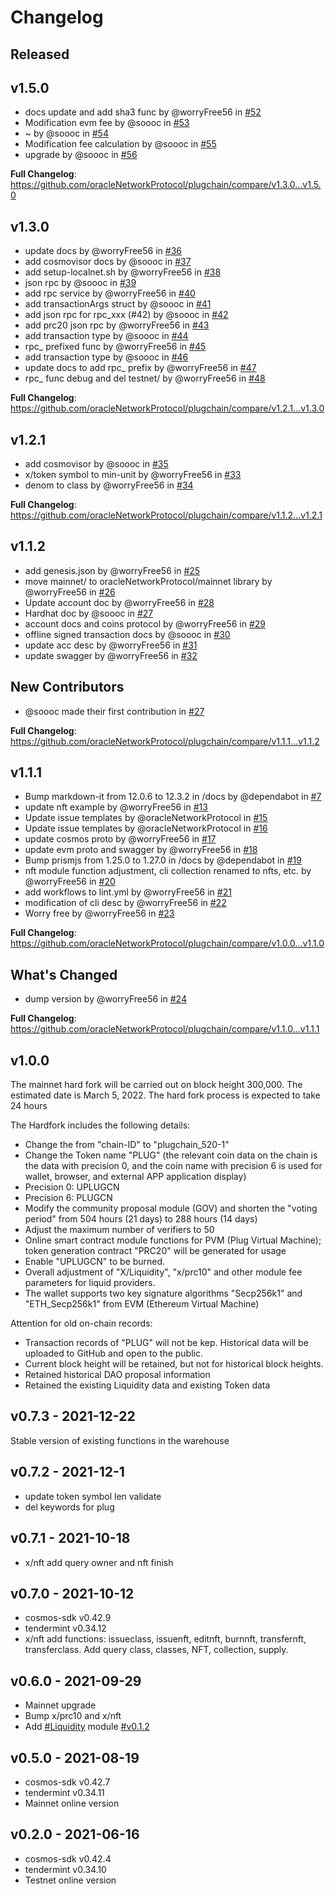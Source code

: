 

# Changelog



## Released 

## v1.5.0
* docs update and add sha3 func by @worryFree56 in [\#52](https://github.com/oracleNetworkProtocol/plugchain/pull/52)
* Modification evm fee by @soooc in [\#53](https://github.com/oracleNetworkProtocol/plugchain/pull/53)
* ~ by @soooc in [\#54](https://github.com/oracleNetworkProtocol/plugchain/pull/54)
* Modification fee calculation by @soooc in [\#55](https://github.com/oracleNetworkProtocol/plugchain/pull/55)
* upgrade by @soooc in [\#56](https://github.com/oracleNetworkProtocol/plugchain/pull/56)

**Full Changelog**: https://github.com/oracleNetworkProtocol/plugchain/compare/v1.3.0...v1.5.0

## v1.3.0
* update docs by @worryFree56 in [\#36](https://github.com/oracleNetworkProtocol/plugchain/pull/36)
* add cosmovisor docs by @soooc in [\#37](https://github.com/oracleNetworkProtocol/plugchain/pull/37)
* add setup-localnet.sh by @worryFree56 in [\#38](https://github.com/oracleNetworkProtocol/plugchain/pull/38)
* json rpc by @soooc in [\#39](https://github.com/oracleNetworkProtocol/plugchain/pull/39)
* add rpc service by @worryFree56 in [\#40](https://github.com/oracleNetworkProtocol/plugchain/pull/40)
* add transactionArgs struct by @soooc in [\#41](https://github.com/oracleNetworkProtocol/plugchain/pull/41)
* add json rpc  for rpc_xxx (#42) by @soooc in [\#42](https://github.com/oracleNetworkProtocol/plugchain/pull/42)
* add prc20 json rpc by @worryFree56 in [\#43](https://github.com/oracleNetworkProtocol/plugchain/pull/43)
* add transaction type by @soooc in [\#44](https://github.com/oracleNetworkProtocol/plugchain/pull/44)
* rpc_ prefixed func by @worryFree56 in [\#45](https://github.com/oracleNetworkProtocol/plugchain/pull/45)
* add transaction type by @soooc in [\#46](https://github.com/oracleNetworkProtocol/plugchain/pull/46)
* update docs to add rpc_ prefix by @worryFree56 in [\#47](https://github.com/oracleNetworkProtocol/plugchain/pull/47)
* rpc_ func debug and del testnet/ by @worryFree56 in [\#48](https://github.com/oracleNetworkProtocol/plugchain/pull/48)


**Full Changelog**: https://github.com/oracleNetworkProtocol/plugchain/compare/v1.2.1...v1.3.0

## v1.2.1
* add cosmovisor by @soooc in [\#35](https://github.com/oracleNetworkProtocol/plugchain/pull/35)
* x/token symbol to min-unit by @worryFree56 in [\#33](https://github.com/oracleNetworkProtocol/plugchain/pull/33)
* denom to class by @worryFree56 in [\#34](https://github.com/oracleNetworkProtocol/plugchain/pull/34)

**Full Changelog**: https://github.com/oracleNetworkProtocol/plugchain/compare/v1.1.2...v1.2.1


## v1.1.2
* add genesis.json by @worryFree56 in [\#25](https://github.com/oracleNetworkProtocol/plugchain/pull/25)
* move mainnet/ to oracleNetworkProtocol/mainnet library by @worryFree56 in [\#26](https://github.com/oracleNetworkProtocol/plugchain/pull/26)
* Update account doc by @worryFree56 in [\#28](https://github.com/oracleNetworkProtocol/plugchain/pull/28)
* Hardhat doc by @soooc in [\#27](https://github.com/oracleNetworkProtocol/plugchain/pull/27)
* account docs and coins protocol by @worryFree56 in [\#29](https://github.com/oracleNetworkProtocol/plugchain/pull/29)
* offline signed transaction docs by @soooc in [\#30](https://github.com/oracleNetworkProtocol/plugchain/pull/30)
* update acc desc by @worryFree56 in [\#31](https://github.com/oracleNetworkProtocol/plugchain/pull/31)
* update swagger by @worryFree56 in [\#32](https://github.com/oracleNetworkProtocol/plugchain/pull/32)
## New Contributors
* @soooc made their first contribution in [\#27](https://github.com/oracleNetworkProtocol/plugchain/pull/27)

**Full Changelog**: https://github.com/oracleNetworkProtocol/plugchain/compare/v1.1.1...v1.1.2


## v1.1.1
* Bump markdown-it from 12.0.6 to 12.3.2 in /docs by @dependabot in [\#7](https://github.com/oracleNetworkProtocol/plugchain/pull/7)
* update nft example by @worryFree56 in [\#13](https://github.com/oracleNetworkProtocol/plugchain/pull/13)
* Update issue templates by @oracleNetworkProtocol in [\#15](https://github.com/oracleNetworkProtocol/plugchain/pull/15)
* Update issue templates by @oracleNetworkProtocol in [\#16](https://github.com/oracleNetworkProtocol/plugchain/pull/16)
* update cosmos proto by @worryFree56 in [\#17](https://github.com/oracleNetworkProtocol/plugchain/pull/17)
* update evm proto and swagger by @worryFree56 in [\#18](https://github.com/oracleNetworkProtocol/plugchain/pull/18)
* Bump prismjs from 1.25.0 to 1.27.0 in /docs by @dependabot in [\#19](https://github.com/oracleNetworkProtocol/plugchain/pull/19)
* nft module function adjustment, cli collection renamed to nfts, etc. by @worryFree56 in [\#20](https://github.com/oracleNetworkProtocol/plugchain/pull/20)
* add workflows to lint.yml by @worryFree56 in [\#21](https://github.com/oracleNetworkProtocol/plugchain/pull/21)
* modification of cli desc by @worryFree56 in [\#22](https://github.com/oracleNetworkProtocol/plugchain/pull/22)
* Worry free by @worryFree56 in [\#23](https://github.com/oracleNetworkProtocol/plugchain/pull/23)


**Full Changelog**: https://github.com/oracleNetworkProtocol/plugchain/compare/v1.0.0...v1.1.0

## What's Changed
* dump version by @worryFree56 in [\#24](https://github.com/oracleNetworkProtocol/plugchain/pull/24)


**Full Changelog**: https://github.com/oracleNetworkProtocol/plugchain/compare/v1.1.0...v1.1.1

## v1.0.0 
The mainnet hard fork will be carried out on block height 300,000. The estimated date is March 5, 2022. The hard fork process is expected to take 24 hours

The Hardfork includes the following details:
- Change the from "chain-ID" to "plugchain_520-1"
- Change the Token name "PLUG" (the relevant coin data on the chain is the data with precision 0, and the coin name with precision 6 is used for wallet, browser, and external APP application display)
- Precision 0: UPLUGCN
- Precision 6: PLUGCN
- Modify the community proposal module (GOV) and shorten the "voting period" from 504 hours (21 days) to 288 hours (14 days) 
- Adjust the maximum number of verifiers to 50
- Online smart contract module functions for PVM (Plug Virtual Machine); token generation contract "PRC20" will be generated for usage
- Enable "UPLUGCN" to be burned.
- Overall adjustment of "X/Liquidity", "x/prc10" and other module fee parameters for liquid providers.
- The wallet supports two key signature algorithms "Secp256k1" and "ETH_Secp256k1" from EVM (Ethereum Virtual Machine)

Attention for old on-chain records:
- Transaction records of "PLUG" will not be kep. Historical data will be uploaded to GitHub and open to the public.
- Current block height will be retained, but not for historical block heights.
- Retained historical DAO proposal information
- Retained the existing Liquidity data and existing Token data

## v0.7.3 - 2021-12-22
Stable version of existing functions in the warehouse

## v0.7.2 - 2021-12-1
* update token symbol len validate
* del keywords for plug
## v0.7.1 - 2021-10-18

- x/nft add query owner and nft finish
 
## v0.7.0 - 2021-10-12
- cosmos-sdk v0.42.9
- tendermint v0.34.12
- x/nft add functions: issueclass, issuenft, editnft, burnnft, transfernft, transferclass. Add query class, classes, NFT, collection, supply.

## v0.6.0 - 2021-09-29
- Mainnet upgrade 
- Bump x/prc10 and x/nft
- Add [\#Liquidity](https://github.com/oracleNetworkProtocol/liquidity) module [\#v0.1.2](https://github.com/oracleNetworkProtocol/liquidity/tree/v0.1.2) 

## v0.5.0 - 2021-08-19
- cosmos-sdk v0.42.7
- tendermint v0.34.11
- Mainnet online version

## v0.2.0 - 2021-06-16
- cosmos-sdk v0.42.4
- tendermint v0.34.10
- Testnet online version
